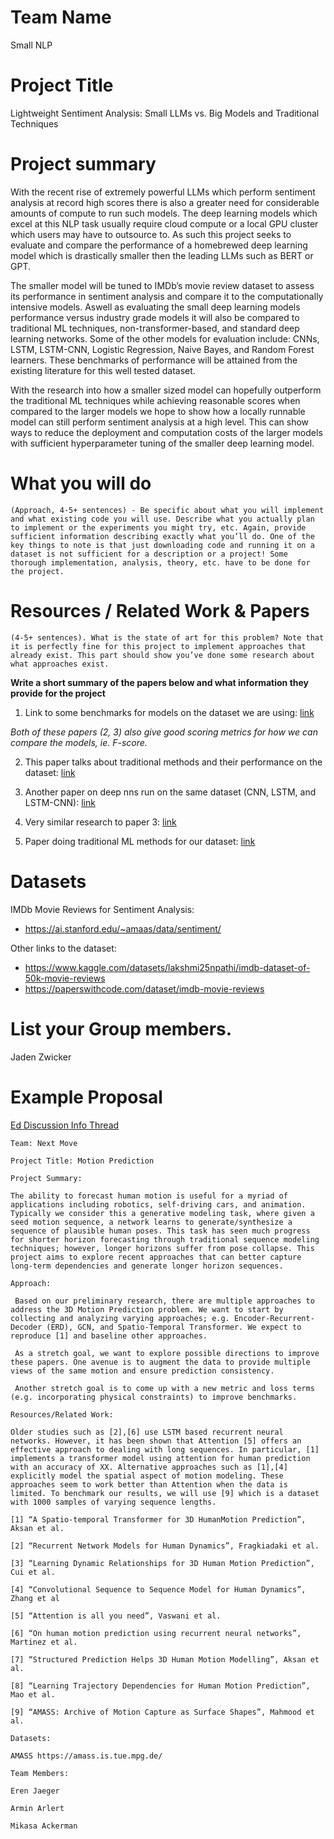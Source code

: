 # Team Name
Small NLP

# Project Title
Lightweight Sentiment Analysis: Small LLMs vs. Big Models and Traditional Techniques

# Project summary
With the recent rise of extremely powerful LLMs which perform sentiment analysis at record high scores there is also a greater need for considerable amounts of compute to run such models. The deep learning models which excel at this NLP task usually require cloud compute or a local GPU cluster which users may have to outsource to. As such this project seeks to evaluate and compare the performance of a homebrewed deep learning model which is drastically smaller then the leading LLMs such as BERT or GPT. 

The smaller model will be tuned to IMDb’s movie review dataset to assess its performance in sentiment analysis and compare it to the computationally intensive models. Aswell as evaluating the small deep learning models performance versus industry grade models it will also be compared to traditional ML techniques, non-transformer-based, and standard deep learning networks. Some of the other models for evaluation include: CNNs, LSTM, LSTM-CNN, Logistic Regression, Naive Bayes, and Random Forest learners. These benchmarks of performance will be attained from the existing literature for this well tested dataset.

With the research into how a smaller sized model can hopefully outperform the traditional ML techniques while achieving reasonable scores when compared to the larger models we hope to show how a locally runnable model can still perform sentiment analysis at a high level. This can show ways to reduce the deployment and computation costs of the larger models with sufficient hyperparameter tuning of the smaller deep learning model.



# What you will do 
``` 
(Approach, 4-5+ sentences) - Be specific about what you will implement and what existing code you will use. Describe what you actually plan to implement or the experiments you might try, etc. Again, provide sufficient information describing exactly what you’ll do. One of the key things to note is that just downloading code and running it on a dataset is not sufficient for a description or a project! Some thorough implementation, analysis, theory, etc. have to be done for the project.
```




# Resources / Related Work & Papers 
``` 
(4-5+ sentences). What is the state of art for this problem? Note that it is perfectly fine for this project to implement approaches that already exist. This part should show you’ve done some research about what approaches exist.
```

**Write a short summary of the papers below and what information they provide for the project**

1. Link to some benchmarks for models on the dataset we are using: [link](https://paperswithcode.com/sota/sentiment-analysis-on-imdb)


*Both of these papers (2, 3) also give good scoring metrics for how we can compare the models, ie. F-score.*

2. This paper talks about traditional methods and their performance on the dataset: [link](../documentation/Analyzing_Sentiment_using_IMDb_Dataset.pdf)

3. Another paper on deep nns run on the same dataset (CNN, LSTM, and LSTM-CNN): [link](../documentation/Performance_Analysis_of_Different_Neural_Networks_for_Sentiment_Analysis_on_IMDb_Movie_Reviews.pdf)

4. Very similar research to paper 3: [link](../documentation/ssrn-3403985.pdf)

5. Paper doing traditional ML methods for our dataset: [link](../documentation/Sentiment_Analysis_of_IMDb_Movie_Reviews__A_comparative_study_on_Performance_of_Hyperparameter-tuned_Classification_Algorithms.pdf)


# Datasets 
IMDb Movie Reviews for Sentiment Analysis:
* https://ai.stanford.edu/~amaas/data/sentiment/

Other links to the dataset:
* https://www.kaggle.com/datasets/lakshmi25npathi/imdb-dataset-of-50k-movie-reviews 
* https://paperswithcode.com/dataset/imdb-movie-reviews

# List your Group members.
Jaden Zwicker




# Example Proposal
[Ed Discussion Info Thread](https://edstem.org/us/courses/60909/discussion/5248321)


```
Team: Next Move

Project Title: Motion Prediction

Project Summary: 

The ability to forecast human motion is useful for a myriad of applications including robotics, self-driving cars, and animation. Typically we consider this a generative modeling task, where given a seed motion sequence, a network learns to generate/synthesize a sequence of plausible human poses. This task has seen much progress for shorter horizon forecasting through traditional sequence modeling techniques; however, longer horizons suffer from pose collapse. This project aims to explore recent approaches that can better capture long-term dependencies and generate longer horizon sequences.

Approach:

 Based on our preliminary research, there are multiple approaches to address the 3D Motion Prediction problem. We want to start by collecting and analyzing varying approaches; e.g. Encoder-Recurrent-Decoder (ERD), GCN, and Spatio-Temporal Transformer. We expect to reproduce [1] and baseline other approaches.

 As a stretch goal, we want to explore possible directions to improve these papers. One avenue is to augment the data to provide multiple views of the same motion and ensure prediction consistency.

 Another stretch goal is to come up with a new metric and loss terms (e.g. incorporating physical constraints) to improve benchmarks.

Resources/Related Work:

Older studies such as [2],[6] use LSTM based recurrent neural networks. However, it has been shown that Attention [5] offers an effective approach to dealing with long sequences. In particular, [1] implements a transformer model using attention for human prediction with an accuracy of XX. Alternative approaches such as [1],[4] explicitly model the spatial aspect of motion modeling. These approaches seem to work better than Attention when the data is limited. To benchmark our results, we will use [9] which is a dataset with 1000 samples of varying sequence lengths.

[1] “A Spatio-temporal Transformer for 3D HumanMotion Prediction”, Aksan et al.

[2] “Recurrent Network Models for Human Dynamics”, Fragkiadaki et al.

[3] “Learning Dynamic Relationships for 3D Human Motion Prediction”, Cui et al.

[4] “Convolutional Sequence to Sequence Model for Human Dynamics”, Zhang et al

[5] “Attention is all you need”, Vaswani et al.

[6] “On human motion prediction using recurrent neural networks”, Martinez et al.

[7] “Structured Prediction Helps 3D Human Motion Modelling”, Aksan et al.

[8] “Learning Trajectory Dependencies for Human Motion Prediction”, Mao et al.

[9] “AMASS: Archive of Motion Capture as Surface Shapes”, Mahmood et al.

Datasets:

AMASS https://amass.is.tue.mpg.de/

Team Members:

Eren Jaeger

Armin Arlert

Mikasa Ackerman
```